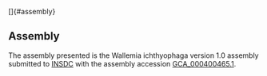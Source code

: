 []{#assembly}

Assembly
--------

The assembly presented is the Wallemia ichthyophaga version 1.0 assembly
submitted to [INSDC](http://www.insdc.org) with the assembly accession
[GCA\_000400465.1](http://www.ebi.ac.uk/ena/data/view/GCA_000400465.1).
